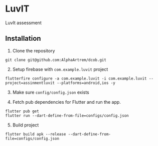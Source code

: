 # LuvIT
LuvIt assessment

## Installation
1. Clone the repository
```
git clone git@github.com:AlphaArtrem/dcob.git
```
2. Setup firebase with ```com.example.luvit``` project
```
flutterfire configure -a com.example.luvit -i com.example.luvit --project=assinmentluvit --platforms=android,ios -y
```
3. Make sure ```config/config.json``` exists

4. Fetch pub dependencies for Flutter and run the app.
```
flutter pub get
flutter run --dart-define-from-file=configs/config.json
```
5. Build project
```
flutter build apk --release --dart-define-from-file=configs/config.json
```